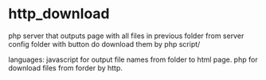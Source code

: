 # http_download

php server that outputs page with all files in previous folder from server config folder with button do download them by php script/

languages: 
javascript for output file names from folder to html page.
php for download files from forder by http.
